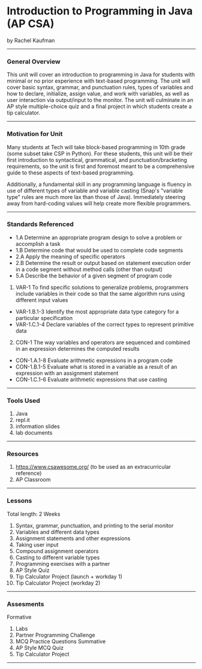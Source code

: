 # Introduction to Programming in Java (AP CSA)
by Rachel Kaufman

-----

### General Overview
This unit will cover an introduction to programming in Java for students with minimal or no prior experience with text-based programming. The unit will cover basic syntax, grammar, and punctuation rules, types of variables and how to declare, initialize, assign value, and work with variables, as well as user interaction via output/input to the monitor. The unit will culminate in an AP style multiple-choice quiz and a final project in which students create a tip calculator.

---

### Motivation for Unit
Many students at Tech will take block-based programming in 10th grade (some subset take CSP in Python). For these students, this unit will be their first introduction to syntactical, grammatical, and punctuation/bracketing requirements, so the unit is first and foremost meant to be a comprehensive guide to these aspects of text-based programming.

Additionally, a fundamental skill in any programming language is fluency in use of different types of variable and variable casting (Snap's "variable type" rules are much more lax than those of Java). Immediately steering away from hard-coding values will help create more flexible programmers. 

---

### Standards Referenced
- 1.A Determine an appropriate program design to solve a problem or accomplish a task
- 1.B Determine code that would be used to complete code segments
- 2.A Apply the meaning of specific operators
- 2.B Determine the result or output based on statement execution order in a code segment without method calls (other than output)
- 5.A Describe the behavior of a given segment of program code

1. VAR-1 To find specific solutions to generalize problems, programmers include variables in their code so that the same algorithm runs using different input values
- VAR-1.B.1-3 Identify the most appropriate data type category for a particular specification
- VAR-1.C.1-4 Declare variables of the correct types to represent primitive data
2. CON-1 The way variables and operators are sequenced and combined in an expression determines the computed results
- CON-1.A.1-8 Evaluate arithmetic expressions in a program code
- CON-1.B.1-5 Evaluate what is stored in a variable as a result of an expression with an assignment statement
- CON-1.C.1-6 Evaluate arithmetic expressions that use casting



---

### Tools Used
1. Java
2. repl.it
3. information slides
4. lab documents

---

### Resources
1. https://www.csawesome.org/ (to be used as an extracurricular reference)
2. AP Classroom

---

### Lessons
Total length: 2 Weeks

1. Syntax, grammar, punctuation, and printing to the serial monitor
2. Variables and different data types
3. Assignment statements and other expressions
4. Taking user input
5. Compound assignment operators
6. Casting to different variable types
7. Programming exercises with a partner
8. AP Style Quiz
9. Tip Calculator Project (launch + workday 1)
10. Tip Calculator Project (workday 2)

---

### Assesments
Formative
1. Labs
2. Partner Programming Challenge
3. MCQ Practice Questions
Summative
1. AP Style MCQ Quiz
2. Tip Calculator Project

---
